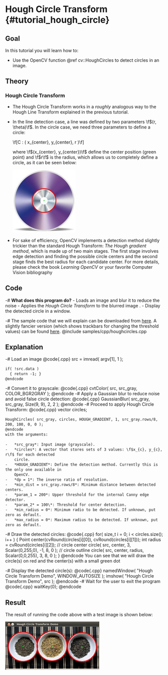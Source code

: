 Hough Circle Transform {#tutorial_hough_circle}
======================

Goal
----

In this tutorial you will learn how to:

-   Use the OpenCV function @ref cv::HoughCircles to detect circles in an image.

Theory
------

### Hough Circle Transform

-   The Hough Circle Transform works in a *roughly* analogous way to the Hough Line Transform
    explained in the previous tutorial.
-   In the line detection case, a line was defined by two parameters \f$(r, \theta)\f$. In the circle
    case, we need three parameters to define a circle:

    \f[C : ( x_{center}, y_{center}, r )\f]

    where \f$(x_{center}, y_{center})\f$ define the center position (green point) and \f$r\f$ is the radius,
    which allows us to completely define a circle, as it can be seen below:

    ![](images/Hough_Circle_Tutorial_Theory_0.jpg)

-   For sake of efficiency, OpenCV implements a detection method slightly trickier than the standard
    Hough Transform: *The Hough gradient method*, which is made up of two main stages. The first
    stage involves edge detection and finding the possible circle centers and the second stage finds
    the best radius for each candidate center. For more details, please check the book *Learning
    OpenCV* or your favorite Computer Vision bibliography

Code
----

-#  **What does this program do?**
    -   Loads an image and blur it to reduce the noise
    -   Applies the *Hough Circle Transform* to the blurred image .
    -   Display the detected circle in a window.

-#  The sample code that we will explain can be downloaded from [here](https://github.com/Itseez/opencv/tree/master/samples/cpp/houghcircles.cpp).
    A slightly fancier version (which shows trackbars for
    changing the threshold values) can be found [here](https://github.com/Itseez/opencv/tree/master/samples/cpp/tutorial_code/ImgTrans/HoughCircle_Demo.cpp).
    @include samples/cpp/houghcircles.cpp

Explanation
-----------

-#  Load an image
    @code{.cpp}
    src = imread( argv[1], 1 );

    if( !src.data )
      { return -1; }
    @endcode
-#  Convert it to grayscale:
    @code{.cpp}
    cvtColor( src, src_gray, COLOR_BGR2GRAY );
    @endcode
-#  Apply a Gaussian blur to reduce noise and avoid false circle detection:
    @code{.cpp}
    GaussianBlur( src_gray, src_gray, Size(9, 9), 2, 2 );
    @endcode
-#  Proceed to apply Hough Circle Transform:
    @code{.cpp}
    vector<Vec3f> circles;

    HoughCircles( src_gray, circles, HOUGH_GRADIENT, 1, src_gray.rows/8, 200, 100, 0, 0 );
    @endcode
    with the arguments:

    -   *src_gray*: Input image (grayscale).
    -   *circles*: A vector that stores sets of 3 values: \f$x_{c}, y_{c}, r\f$ for each detected
        circle.
    -   *HOUGH_GRADIENT*: Define the detection method. Currently this is the only one available in
        OpenCV.
    -   *dp = 1*: The inverse ratio of resolution.
    -   *min_dist = src_gray.rows/8*: Minimum distance between detected centers.
    -   *param_1 = 200*: Upper threshold for the internal Canny edge detector.
    -   *param_2* = 100\*: Threshold for center detection.
    -   *min_radius = 0*: Minimum radio to be detected. If unknown, put zero as default.
    -   *max_radius = 0*: Maximum radius to be detected. If unknown, put zero as default.

-#  Draw the detected circles:
    @code{.cpp}
    for( size_t i = 0; i < circles.size(); i++ )
    {
       Point center(cvRound(circles[i][0]), cvRound(circles[i][1]));
       int radius = cvRound(circles[i][2]);
       // circle center
       circle( src, center, 3, Scalar(0,255,0), -1, 8, 0 );
       // circle outline
       circle( src, center, radius, Scalar(0,0,255), 3, 8, 0 );
     }
    @endcode
    You can see that we will draw the circle(s) on red and the center(s) with a small green dot

-#  Display the detected circle(s):
    @code{.cpp}
    namedWindow( "Hough Circle Transform Demo", WINDOW_AUTOSIZE );
    imshow( "Hough Circle Transform Demo", src );
    @endcode
-#  Wait for the user to exit the program
    @code{.cpp}
    waitKey(0);
    @endcode

Result
------

The result of running the code above with a test image is shown below:

![](images/Hough_Circle_Tutorial_Result.jpg)
